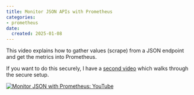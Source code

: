 ```yaml
---
title: Monitor JSON APIs with Prometheus
categories:
- prometheus
date:
  created: 2025-01-08
---
```


This video explains how to gather values (scrape) from a JSON endpoint and get the metrics into Prometheus.

If you want to do this securely, I have a [second video](https://youtu.be/P4VJkKdoSVU) which walks through the secure setup.

<!-- more -->

[![Monitor JSON with Prometheus: YouTube](https://img.youtube.com/vi/I4172tNcr_Y/0.jpg)](https://www.youtube.com/watch?v=I4172tNcr_Y)